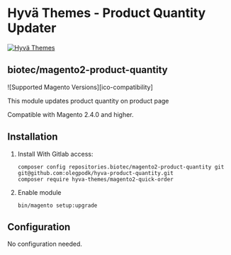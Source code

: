 # Hyvä Themes - Product Quantity Updater

[![Hyvä Themes](https://hyva.io/media/wysiwyg/logo-compact.png)](https://hyva.io/)

## biotec/magento2-product-quantity

![Supported Magento Versions][ico-compatibility]

This module updates product quantity on product page

Compatible with Magento 2.4.0 and higher.

## Installation

1. Install With Gitlab access:
   ```
   composer config repositories.biotec/magento2-product-quantity git git@github.com:olegpodk/hyva-product-quantity.git
   composer require hyva-themes/magento2-quick-order
   ```

2. Enable module
    ```
    bin/magento setup:upgrade
    ```
## Configuration

No configuration needed.
